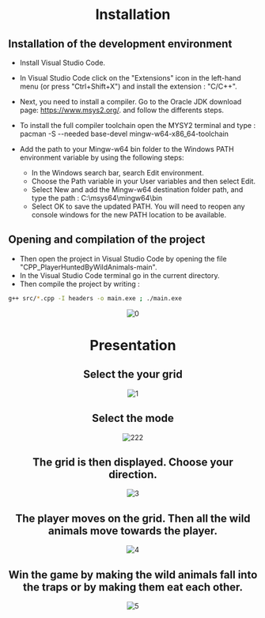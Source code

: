 <div align="center">
  
# Installation
  
</div>

## Installation of the development environment
  
 - Install Visual Studio Code.
 - In Visual Studio Code click on the "Extensions" icon in the left-hand menu (or press "Ctrl+Shift+X") and install the extension : "C/C++".
 - Next, you need to install a compiler. Go to the Oracle JDK download page: https://www.msys2.org/.
   and follow the differents steps.
 - To install the full compiler toolchain open the MYSY2 terminal and type : pacman -S --needed base-devel mingw-w64-x86_64-toolchain
 
 - Add the path to your Mingw-w64 bin folder to the Windows PATH environment variable by using the following steps:
     - In the Windows search bar, search Edit environment.
     - Choose the Path variable in your User variables and then select Edit.
     - Select New and add the Mingw-w64 destination folder path, and type the path : C:\msys64\mingw64\bin
     - Select OK to save the updated PATH. You will need to reopen any console windows for the new PATH location to be available.

## Opening and compilation of the project

- Then open the project in Visual Studio Code by opening the file "CPP_PlayerHuntedByWildAnimals-main".
- In the Visual Studio Code terminal go in the current directory.
- Then compile the project by writing  :
```bash
g++ src/*.cpp -I headers -o main.exe ; ./main.exe
```
<div align="center"> 
  
![0](https://github.com/YassineProDev/CPP_PlayerHuntedByWildAnimals/assets/120946916/fa9fd1d4-37fe-4e72-9658-93861132f943)
  
  
# Presentation


## Select the your grid
  
![1](https://github.com/YassineProDev/CPP_PlayerHuntedByWildAnimals/assets/120946916/66016047-69ba-454b-98b6-ec7d82fc1fe5)

## Select the mode
  
![222](https://github.com/YassineProDev/CPP_PlayerHuntedByWildAnimals/assets/120946916/5dcac32a-0813-4d1d-969c-0b126854b22e)

## The grid is then displayed. Choose your direction.
  
![3](https://github.com/YassineProDev/CPP_PlayerHuntedByWildAnimals/assets/120946916/5c5f4d3e-1ecf-48f1-917b-85bf15c66a43)

## The player moves on the grid. Then all the wild animals move towards the player.
 
![4](https://github.com/YassineProDev/CPP_PlayerHuntedByWildAnimals/assets/120946916/451cb92d-7e9a-48ba-9417-8913220191a3)
  
## Win the game by making the wild animals fall into the traps or by making them eat each other.
 
![5](https://github.com/YassineProDev/CPP_PlayerHuntedByWildAnimals/assets/120946916/40ec13a6-b1db-41b6-b39c-889ff93936a2)
  
</div>

  
  
  
